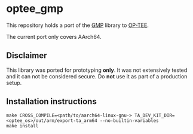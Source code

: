 # optee_gmp
This repository holds a port of the [GMP](https://gmplib.org) library to [OP-TEE](https://www.op-tee.org).

The current port only covers AArch64.

## Disclaimer
This library was ported for prototyping **only**. It was not extensively tested and it can not be considered secure.
Do **not** use it as part of a production setup.

## Installation instructions
    make CROSS_COMPILE=<path/to/aarch64-linux-gnu-> TA_DEV_KIT_DIR=<optee_os>/out/arm/export-ta_arm64 --no-builtin-variables
    make install